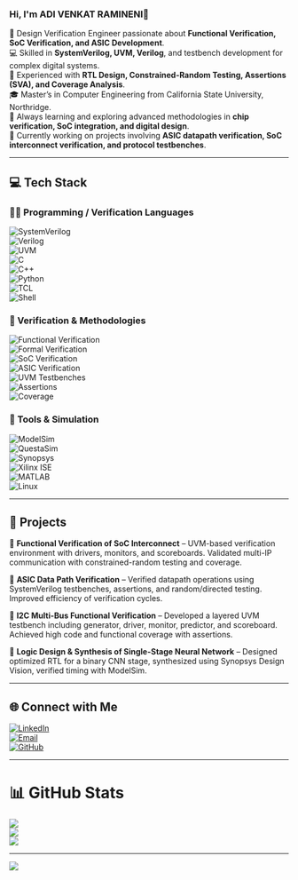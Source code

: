 ### Hi, I'm ADI VENKAT RAMINENI👋  

🔧 Design Verification Engineer passionate about **Functional Verification, SoC Verification, and ASIC Development**.  
💻 Skilled in **SystemVerilog, UVM, Verilog**, and testbench development for complex digital systems.  
🚀 Experienced with **RTL Design, Constrained-Random Testing, Assertions (SVA), and Coverage Analysis**.  
🎓 Master’s in Computer Engineering from California State University, Northridge.  
🌱 Always learning and exploring advanced methodologies in **chip verification, SoC integration, and digital design**.  
💬 Currently working on projects involving **ASIC datapath verification, SoC interconnect verification, and protocol testbenches**.  

---

## 💻 Tech Stack  

### 🧑‍💻 Programming / Verification Languages  
![SystemVerilog](https://img.shields.io/badge/SystemVerilog-blue?style=flat-square&logo=verilog&logoColor=white)  
![Verilog](https://img.shields.io/badge/Verilog-orange?style=flat-square&logo=verilog&logoColor=white)  
![UVM](https://img.shields.io/badge/UVM-green?style=flat-square&logo=verification&logoColor=white)  
![C](https://img.shields.io/badge/C-00599C?style=flat-square&logo=c&logoColor=white)  
![C++](https://img.shields.io/badge/C++-00599C?style=flat-square&logo=cplusplus&logoColor=white)  
![Python](https://img.shields.io/badge/Python-3670A0?style=flat-square&logo=python&logoColor=ffdd54)  
![TCL](https://img.shields.io/badge/TCL-lightgrey?style=flat-square)  
![Shell](https://img.shields.io/badge/Shell_Scripting-black?style=flat-square&logo=gnu-bash&logoColor=white)  

### 🏢 Verification & Methodologies  
![Functional Verification](https://img.shields.io/badge/Functional%20Verification-red?style=flat-square)  
![Formal Verification](https://img.shields.io/badge/Formal%20Verification-lightblue?style=flat-square)  
![SoC Verification](https://img.shields.io/badge/SoC%20Verification-orange?style=flat-square)  
![ASIC Verification](https://img.shields.io/badge/ASIC%20Verification-darkgreen?style=flat-square)  
![UVM Testbenches](https://img.shields.io/badge/UVM%20Testbenches-purple?style=flat-square)  
![Assertions](https://img.shields.io/badge/SystemVerilog%20Assertions-yellow?style=flat-square)  
![Coverage](https://img.shields.io/badge/Functional%20&%20Code%20Coverage-brightgreen?style=flat-square)  

### 🧰 Tools & Simulation  
![ModelSim](https://img.shields.io/badge/ModelSim-blue?style=flat-square)  
![QuestaSim](https://img.shields.io/badge/QuestaSim-darkblue?style=flat-square)  
![Synopsys](https://img.shields.io/badge/Synopsys%20DesignVision-purple?style=flat-square)  
![Xilinx ISE](https://img.shields.io/badge/Xilinx%20ISE-red?style=flat-square)  
![MATLAB](https://img.shields.io/badge/MATLAB-orange?style=flat-square)  
![Linux](https://img.shields.io/badge/Linux-black?style=flat-square&logo=linux)  

---

## 🌟 Projects  

🔹 **Functional Verification of SoC Interconnect** – UVM-based verification environment with drivers, monitors, and scoreboards. Validated multi-IP communication with constrained-random testing and coverage.  

🔹 **ASIC Data Path Verification** – Verified datapath operations using SystemVerilog testbenches, assertions, and random/directed testing. Improved efficiency of verification cycles.  

🔹 **I2C Multi-Bus Functional Verification** – Developed a layered UVM testbench including generator, driver, monitor, predictor, and scoreboard. Achieved high code and functional coverage with assertions.  

🔹 **Logic Design & Synthesis of Single-Stage Neural Network** – Designed optimized RTL for a binary CNN stage, synthesized using Synopsys Design Vision, verified timing with ModelSim.  

---

## 🌐 Connect with Me  

[![LinkedIn](https://img.shields.io/badge/LinkedIn-%230077B5.svg?logo=linkedin&logoColor=white)](https://www.linkedin.com/in/YOUR-LINKEDIN)  
[![Email](https://img.shields.io/badge/Email-D14836?logo=gmail&logoColor=white)](mailto:YOUR-EMAIL)  
[![GitHub](https://img.shields.io/badge/GitHub-black?logo=github&logoColor=white)](https://github.com/YOUR-GITHUB)  

---

# 📊 GitHub Stats  

![](https://github-readme-stats.vercel.app/api?username=YOUR-GITHUB&theme=dark&hide_border=false&include_all_commits=false&count_private=false)  
![](https://github-readme-streak-stats.herokuapp.com/?user=YOUR-GITHUB&theme=dark&hide_border=false)  
![](https://github-readme-stats.vercel.app/api/top-langs/?username=YOUR-GITHUB&theme=dark&hide_border=false&include_all_commits=false&count_private=false&layout=compact)  

---

[![](https://visitcount.itsvg.in/api?id=YOUR-GITHUB&icon=0&color=0)](https://visitcount.itsvg.in)  

<!-- Created with GPRM template and customized for Design Verification Engineer profile -->
